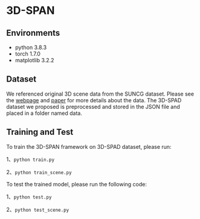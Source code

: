 # 3D-SPAN
## Environments
- python                             3.8.3
- torch                              1.7.0
- matplotlib                         3.2.2                 

## Dataset
We referenced original 3D scene data from the SUNCG dataset. Please see the [webpage](http://suncg.cs.princeton.edu) and [paper](https://arxiv.org/pdf/1611.08974v1.pdf) for more details about the data. The 3D-SPAD dataset we proposed is preprocessed and stored in the JSON file and placed in a folder named data.

## Training and Test 
To train the 3D-SPAN framework on 3D-SPAD dataset, please run:

1、`python train.py` 

2、`python train_scene.py` 

To test the trained model, please run the following code:

1、`python test.py` 

2、`python test_scene.py` 
